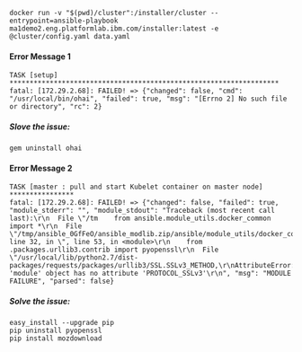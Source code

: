     docker run -v "$(pwd)/cluster":/installer/cluster --entrypoint=ansible-playbook ma1demo2.eng.platformlab.ibm.com/installer:latest -e @cluster/config.yaml data.yaml

#### Error Message 1
    TASK [setup] *******************************************************************
    fatal: [172.29.2.68]: FAILED! => {"changed": false, "cmd": "/usr/local/bin/ohai", "failed": true, "msg": "[Errno 2] No such file or directory", "rc": 2} 

##### Slove the issue:
    gem uninstall ohai
    
#### Error Message 2
    TASK [master : pull and start Kubelet container on master node] ****************
    fatal: [172.29.2.68]: FAILED! => {"changed": false, "failed": true, "module_stderr": "", "module_stdout": "Traceback (most recent call last):\r\n  File \"/tm    from ansible.module_utils.docker_common import *\r\n  File \"/tmp/ansible_0GfFeO/ansible_modlib.zip/ansible/module_utils/docker_common.py\", line 32, in \", line 53, in <module>\r\n    from .packages.urllib3.contrib import pyopenssl\r\n  File \"/usr/local/lib/python2.7/dist-packages/requests/packages/urllib3/SSL.SSLv3_METHOD,\r\nAttributeError: 'module' object has no attribute 'PROTOCOL_SSLv3'\r\n", "msg": "MODULE FAILURE", "parsed": false}

##### Solve the issue:
    easy_install --upgrade pip
    pip uninstall pyopenssl
    pip install mozdownload